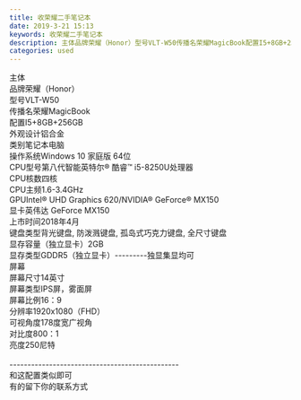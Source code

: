 ```yaml
---
title: 收荣耀二手笔记本
date: 2019-3-21 15:13
keywords: 收荣耀二手笔记本
description: 主体品牌荣耀（Honor）型号VLT-W50传播名荣耀MagicBook配置I5+8GB+256GB外观设计铝合金类别笔记本电脑操作系统Windows10家庭版64位CPU型号第八代智能英特尔®酷睿™i5-8250U处理器CPU核数四核CP
categories: used
---
```

<td class="t_f" id="postmessage_3274372">

主体<br/>
品牌荣耀（Honor）<br/>
型号VLT-W50<br/>
传播名荣耀MagicBook<br/>
配置I5+8GB+256GB<br/>
外观设计铝合金<br/>
类别笔记本电脑<br/>
操作系统Windows 10 家庭版 64位<br/>
CPU型号第八代智能英特尔® 酷睿™ i5-8250U处理器<br/>
CPU核数四核<br/>
CPU主频1.6-3.4GHz<br/>
GPUIntel® UHD Graphics 620/NVIDIA® GeForce® MX150<br/>
显卡英伟达 GeForce MX150<br/>
上市时间2018年4月<br/>
键盘类型背光键盘, 防泼溅键盘, 孤岛式巧克力键盘, 全尺寸键盘<br/>
显存容量（独立显卡）2GB<br/>
显存类型GDDR5（独立显卡）---------独显集显均可<br/>
屏幕<br/>
屏幕尺寸14英寸<br/>
屏幕类型IPS屏，雾面屏<br/>
屏幕比例16：9<br/>
分辨率1920x1080（FHD）<br/>
可视角度178度宽广视角<br/>
对比度800：1<br/>
亮度250尼特<br/>
<br/>
-----------------------------------------------<br/>
和这配置类似即可<br/>
有的留下你的联系方式 </td>
